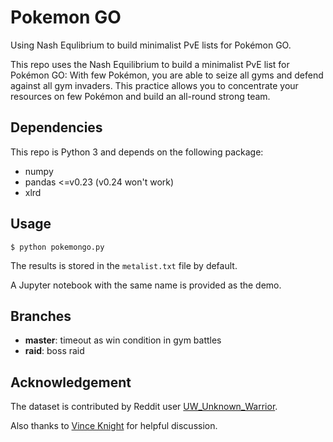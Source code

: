 # Pokemon GO
Using Nash Equlibrium to build minimalist PvE lists for Pokémon GO.

This repo uses the Nash Equilibrium to build a minimalist PvE list for Pokémon GO: With few Pokémon, you are able to seize all gyms and defend against all gym invaders. 
This practice allows you to concentrate your resources on few Pokémon and build an all-round strong team.

## Dependencies
This repo is Python 3 and depends on the following package:
- numpy
- pandas <=v0.23 (v0.24 won't work)
- xlrd

## Usage
```shell
$ python pokemongo.py
```

The results is stored in the `metalist.txt` file by default.

A Jupyter notebook with the same name is provided as the demo.

## Branches
- **master**: timeout as win condition in gym battles
- **raid**: boss raid

## Acknowledgement
The dataset is contributed by Reddit user [UW_Unknown_Warrior](https://www.reddit.com/user/UW_Unknown_Warrior).

Also thanks to [Vince Knight](https://github.com/drvinceknight) for helpful discussion.

